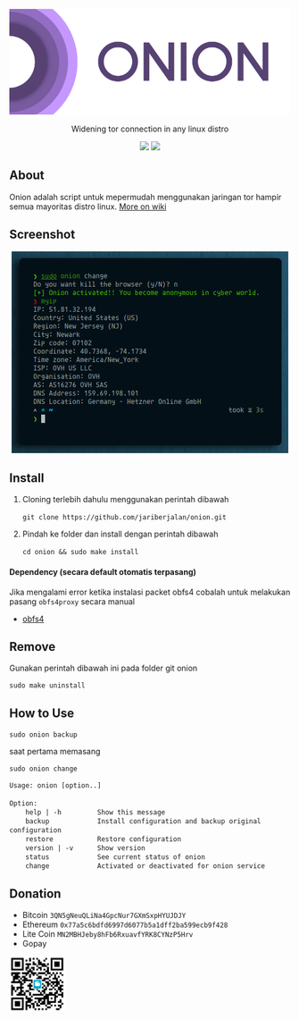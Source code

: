 <p align="center">
<img src="images/onion.png" alt="onion">
</p>

<p align="center">
Widening tor connection in any linux distro
</p>

<p align="center">
<a href="https://github.com/jariberjalan/onion/blob/master/LICENSE"><img src="https://img.shields.io/cran/l/onion?style=for-the-badge"></a>
<a href="https://github.com/jariberjalan/onion/releases"><img src="https://img.shields.io/github/v/release/jariberjalan/onion?style=for-the-badge"></a>
</p>

## About

Onion adalah script untuk mepermudah menggunakan jaringan tor hampir semua mayoritas distro linux. [More on wiki](https://github.com/jariberjalan/onion/wiki)

## Screenshot

<p align="center">
<img src="https://github.com/jariberjalan/onion/blob/master/images/screenshot01.png" alt="Screenshot"/>
</p>


## Install

1. Cloning terlebih dahulu menggunakan perintah dibawah

	`git clone https://github.com/jariberjalan/onion.git`

2. Pindah ke folder dan install dengan perintah dibawah

	`cd onion && sudo make install`

#### Dependency (secara default otomatis terpasang)
Jika mengalami error ketika instalasi packet obfs4 cobalah untuk melakukan pasang `obfs4proxy` secara manual

- [obfs4](https://community.torproject.org/relay/setup/bridge/fedora/)

## Remove
Gunakan perintah dibawah ini pada folder git onion

	sudo make uninstall
	
## How to Use

	sudo onion backup

saat pertama memasang

	sudo onion change


```
Usage: onion [option..]

Option: 
	help | -h         Show this message
	backup            Install configuration and backup original configuration
	restore           Restore configuration
	version | -v      Show version
	status            See current status of onion
	change            Activated or deactivated for onion service
```

## Donation

- Bitcoin `3QN5gNeuQLiNa4GpcNur7GXmSxpHYUJDJY`
- Ethereum `0x77a5c6bdfd6997d6077b5a1dff2ba599ecb9f428`
- Lite Coin `MN2MBHJeby8hFb6RxuavfYRK8CYNzP5Hrv`
- Gopay
<img width="100" height="100" src="images/gopay.png" alt="GoPAY"/>
